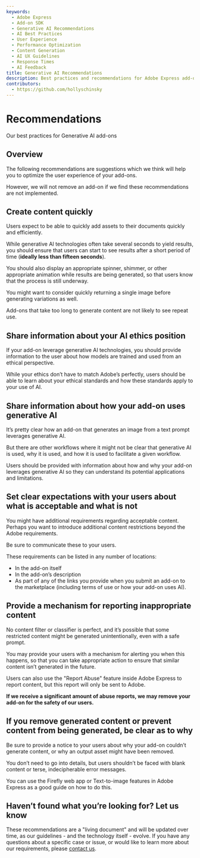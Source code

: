 ```yaml
---
keywords:
  - Adobe Express
  - Add-on SDK
  - Generative AI Recommendations
  - AI Best Practices
  - User Experience
  - Performance Optimization
  - Content Generation
  - AI UX Guidelines
  - Response Times
  - AI Feedback
title: Generative AI Recommendations
description: Best practices and recommendations for Adobe Express add-ons using generative AI technology to optimize user experience and performance.
contributors:
  - https://github.com/hollyschinsky
---
```


# Recommendations

Our best practices for Generative AI add-ons

## Overview

The following recommendations are suggestions which we think will help you to optimize the user experience of your add-ons.

However, we will not remove an add-on if we find these recommendations are not implemented.

## Create content quickly

Users expect to be able to quickly add assets to their documents quickly and efficiently.

While generative AI technologies often take several seconds to yield results, you should ensure that users can start to see results after a short period of time (**ideally less than fifteen seconds**).

You should also display an appropriate spinner, shimmer, or other appropriate animation while results are being generated, so that users know that the process is still underway.

You might want to consider quickly returning a single image before generating variations as well.

Add-ons that take too long to generate content are not likely to see repeat use.

## Share information about your AI ethics position

If your add-on leverage generative AI technologies, you should provide information to the user about how models are trained and used from an ethical perspective.

While your ethics don’t have to match Adobe’s perfectly, users should be able to learn about your ethical standards and how these standards apply to your use of AI.

## Share information about how your add-on uses generative AI

It’s pretty clear how an add-on that generates an image from a text prompt leverages generative AI.

But there are other workflows where it might not be clear that generative AI is used, why it is used, and how it is used to facilitate a given workflow.

Users should be provided with information about how and why your add-on leverages generative AI so they can understand its potential applications and limitations.

## Set clear expectations with your users about what is acceptable and what is not

You might have additional requirements regarding acceptable content. Perhaps you want to introduce additional content restrictions beyond the Adobe requirements.

Be sure to communicate these to your users.

These requirements can be listed in any number of locations:

- In the add-on itself
- In the add-on’s description
- As part of any of the links you provide when you submit an add-on to the marketplace (including terms of use or how your add-on uses AI).

## Provide a mechanism for reporting inappropriate content

No content filter or classifier is perfect, and it’s possible that some restricted content might be generated unintentionally, even with a safe prompt.

You may provide your users with a mechanism for alerting you when this happens, so that you can take appropriate action to ensure that similar content isn’t generated in the future.

Users can also use the "Report Abuse" feature inside Adobe Express to report content, but this report will only be sent to Adobe.

**If we receive a significant amount of abuse reports, we may remove your add-on for the safety of our users.**

## If you remove generated content or prevent content from being generated, be clear as to why

Be sure to provide a notice to your users about why your add-on couldn’t generate content, or why an output asset might have been removed.

You don’t need to go into details, but users shouldn’t be faced with blank content or terse, indecipherable error messages.

You can use the Firefly web app or Text-to-image features in Adobe Express as a good guide on how to do this.

## Haven’t found what you’re looking for? Let us know

These recommendations are a "living document" and will be updated over time, as our guidelines - and the technology itself - evolve. If you have any questions about a specific case or issue, or would like to learn more about our requirements, please [contact us](mailto:cc-extensibility-genai-integration-support@adobe.com).

